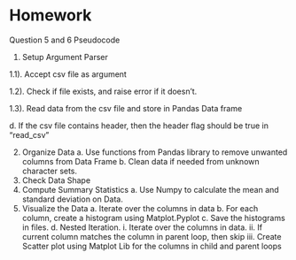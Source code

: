 # Homework
Question 5 and 6
Pseudocode

1)	Setup Argument Parser

  1.1).	Accept csv file as argument
  
  1.2).	Check if file exists, and raise error if it doesn’t.
  
  1.3).	Read data from the csv file and store in Pandas Data frame
  
  d.	If the csv file contains header, then the header flag should be true in “read_csv”
  
2)	Organize Data
  a.	Use functions from Pandas library to remove unwanted columns from Data Frame
  b.	Clean data if needed from unknown character sets.
3)	Check Data Shape
4)	Compute Summary Statistics
  a.	Use Numpy to calculate the mean and standard deviation on Data.
5)	Visualize the Data
  a.	Iterate over the columns in data
  b.	For each column, create a histogram using Matplot.Pyplot
  c.	Save the histograms in files.
  d.	Nested Iteration.
    i.	Iterate over the columns in data.
    ii.	If current column matches the column in parent loop, then skip
    iii.	Create Scatter plot using Matplot Lib for the columns in child and parent loops
    
